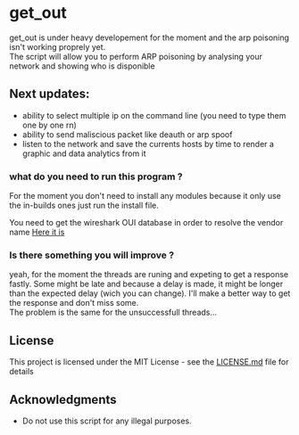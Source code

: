 # get_out
get_out is under heavy developement for the moment and the arp poisoning isn't working proprely yet.  
The script will allow you to perform ARP poisoning by analysing your network and showing who is disponible
## Next updates:

* ability to select multiple ip on the command line (you need to type them one by one rn)
* ability to send maliscious packet like deauth or arp spoof
* listen to the network and save the currents hosts by time to render a graphic and data analytics from it

### what do you need to run this program ?

For the moment you don't need to install any modules because it only use the in-builds ones just run the install file.

You need to get the wireshark OUI database in order to resolve the vendor name
[Here it is](https://gitlab.com/wireshark/wireshark/raw/master/manuf)

### Is there something you will improve ?
yeah, for the moment the threads are runing and expeting to get a response fastly. Some might be late and because a delay is made, it might be longer than the expected delay (wich you can change). I'll make a better way to get the response and don't miss some.  
The problem is the same for the unsuccessfull threads...

## License

This project is licensed under the MIT License - see the [LICENSE.md](LICENSE.md) file for details

## Acknowledgments

* Do not use this script for any illegal purposes.

